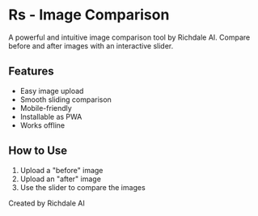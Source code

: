 # Rs - Image Comparison

A powerful and intuitive image comparison tool by Richdale AI. Compare before and after images with an interactive slider.

## Features
- Easy image upload
- Smooth sliding comparison
- Mobile-friendly
- Installable as PWA
- Works offline

## How to Use
1. Upload a "before" image
2. Upload an "after" image
3. Use the slider to compare the images

Created by Richdale AI
